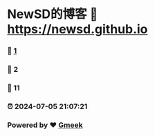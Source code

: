 # NewSD的博客 :link: https://newsd.github.io 
### :page_facing_up: [1](https://newsd.github.io/tag.html) 
### :speech_balloon: 2 
### :hibiscus: 11 
### :alarm_clock: 2024-07-05 21:07:21 
### Powered by :heart: [Gmeek](https://github.com/Meekdai/Gmeek)
